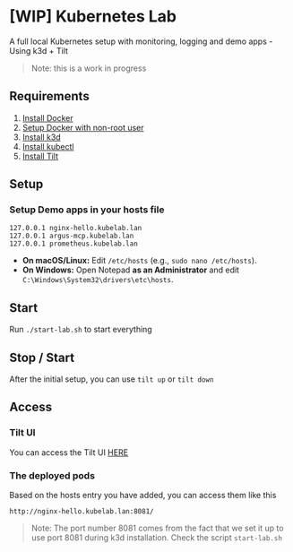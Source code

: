 # [WIP] Kubernetes Lab
A full local Kubernetes setup with monitoring, logging and demo apps - Using k3d + Tilt

> Note: this is a work in progress

## Requirements

1. [Install Docker](https://docs.docker.com/engine/install/)
2. [Setup Docker with non-root user](https://docs.docker.com/engine/install/linux-postinstall/)
3. [Install k3d](https://k3d.io/stable/#installation)
4. [Install kubectl](https://kubernetes.io/docs/tasks/tools/#kubectl)
5. [Install Tilt](https://docs.tilt.dev/)


## Setup

### Setup Demo apps in your hosts file

```text
127.0.0.1 nginx-hello.kubelab.lan
127.0.0.1 argus-mcp.kubelab.lan
127.0.0.1 prometheus.kubelab.lan
```

* **On macOS/Linux:** Edit `/etc/hosts` (e.g., `sudo nano /etc/hosts`).
* **On Windows:** Open Notepad **as an Administrator** and edit `C:\Windows\System32\drivers\etc\hosts`.



## Start

Run `./start-lab.sh` to start everything

## Stop / Start

After the initial setup, you can use `tilt up` or `tilt down`


## Access

### Tilt UI

You can access the Tilt UI [HERE](http://localhost:10350/)


### The deployed pods

Based on the hosts entry you have added, you can access them like this

`http://nginx-hello.kubelab.lan:8081/`

> Note: The port number 8081 comes from the fact that we set it up to use port 8081
> during k3d installation. Check the script `start-lab.sh`